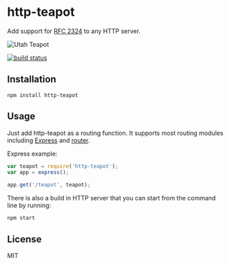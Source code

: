 # http-teapot

Add support for [RFC 2324](https://www.ietf.org/rfc/rfc2324.txt) to any
HTTP server.

![Utah Teapot](https://github.com/watson/http-teapot/blob/master/teapot.png)

[![build status](https://secure.travis-ci.org/watson/http-teapot.png)](http://travis-ci.org/watson/http-teapot)

## Installation

```
npm install http-teapot
```

## Usage

Just add http-teapot as a routing function. It supports most routing
modules including [Express](https://github.com/strongloop/express) and
[router](https://github.com/gett/router).

Express example:

```js
var teapot = require('http-teapot');
var app = express();

app.get('/teapot', teapot);
```

There is also a build in HTTP server that you can start from the command
line by running:

```
npm start
```

## License

MIT
